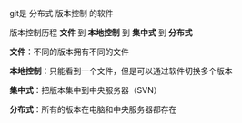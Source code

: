 git是 分布式 版本控制  的软件

版本控制历程 **文件** 到 **本地控制** 到 **集中式** 到 **分布式**

**文件**：不同的版本拥有不同的文件

**本地控制**：只能看到一个文件，但是可以通过软件切换多个版本

**集中式**：把版本集中到中央服务器（SVN）

**分布式**：所有的版本在电脑和中央服务器都存在
